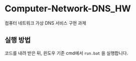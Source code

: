 # Computer-Network-DNS_HW
컴퓨터 네트워크 가상 DNS 서비스 구현 과제

## 실행 방법
코드를 내려 받은 뒤, 윈도우 기준 cmd에서 `run.bat` 을 실행합니다.   